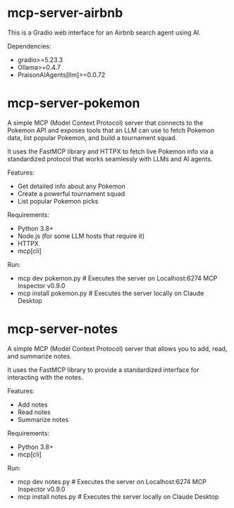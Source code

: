 # mcp-server-airbnb

This is a Gradio web interface for an Airbnb search agent using AI.

Dependencies:

- gradio>=5.23.3
- Ollama>=0.4.7
- PraisonAIAgents[llm]>=0.0.72

# mcp-server-pokemon

A simple MCP (Model Context Protocol) server that connects to the Pokemon API and exposes tools that an LLM can use to fetch Pokemon data, list popular Pokemon, and build a tournament squad.

It uses the FastMCP library and HTTPX to fetch live Pokemon info via a standardized protocol that works seamlessly with LLMs and AI agents.

Features:

- Get detailed info about any Pokemon
- Create a powerful tournament squad
- List popular Pokemon picks

Requirements:

- Python 3.8+
- Node.js (for some LLM hosts that require it)
- HTTPX
- mcp[cli]

Run:

- mcp dev pokemon.py # Executes the server on Localhost:6274 MCP Inspector v0.9.0
- mcp install pokemon.py # Executes the server locally on Claude Desktop

# mcp-server-notes

A simple MCP (Model Context Protocol) server that allows you to add, read, and summarize notes.

It uses the FastMCP library to provide a standardized interface for interacting with the notes.

Features:

- Add notes
- Read notes
- Summarize notes

Requirements:

- Python 3.8+
- mcp[cli]

Run:

- mcp dev notes.py # Executes the server on Localhost:6274 MCP Inspector v0.9.0
- mcp install notes.py # Executes the server locally on Claude Desktop
